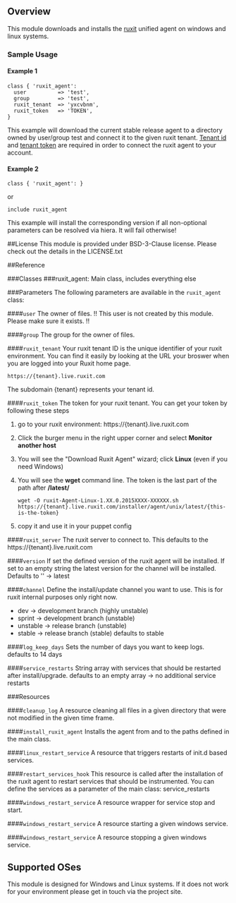 ## Overview

This module downloads and installs the [ruxit](http://www.ruxit.com/) unified agent on windows and linux systems.

### Sample Usage

#### Example 1
```puppet
class { 'ruxit_agent':
  user          => 'test',
  group         => 'test',
  ruxit_tenant  => 'yxcvbnm',
  ruxit_token   => 'TOKEN',
}
```
This example will download the current stable release agent to a directory owned by user/group test and connect it to the given ruxit tenant. [Tenant id](#ruxit_tenant) and [tenant token](#ruxit_token) are required in order to connect the ruxit agent to your account.

#### Example 2
```puppet
class { 'ruxit_agent': }
```
or 
```puppet
include ruxit_agent
```
This example will install the corresponding version if all non-optional parameters can be resolved via hiera. It will fail otherwise! 

##License
This module is provided under BSD-3-Clause license. Please check out the details in the LICENSE.txt

##Reference

###Classes
###ruxit_agent: 
Main class, includes everything else

###Parameters
The following parameters are available in the `ruxit_agent` class:

####`user`
The owner of files. 
!! This user is not created by this module. Please make sure it exists. !!

####`group`
The group for the owner of files.

####`ruxit_tenant`
Your ruxit tenant ID is the unique identifier of your ruxit environment. You can find it easily by looking at the URL your broswer when you are logged into your Ruxit home page. 

<code>https://{tenant}.live.ruxit.com</code>

The subdomain {tenant} represents your tenant id.

####`ruxit_token`
The token for your ruxit tenant. You can get your token by following these steps

1. go to your ruxit environment: https://{tenant}.live.ruxit.com
2. Click the burger menu in the right upper corner and select **Monitor another host**
3. You will see the "Download Ruxit Agent" wizard; click **Linux** (even if you need Windows)
4. You will see the **wget** command line. The token is the last part of the path after **/latest/**
    
    <code>wget -O ruxit-Agent-Linux-1.XX.0.2015XXXX-XXXXXX.sh https://{tenant}.live.ruxit.com/installer/agent/unix/latest/{this-is-the-token}</code>
5. copy it and use it in your puppet config

####`ruxit_server`
The ruxit server to connect to. This defaults to the https://{tenant}.live.ruxit.com


####`version`
If set the defined version of the ruxit agent will be installed. 
If set to an empty string the latest version for the channel will be installed.
Defaults to '' -> latest

####`channel`
Define the install/update channel you want to use. This is for ruxit internal purposes only right now.
* dev -> development branch (highly unstable)
* sprint -> development branch (unstable)
* unstable -> release branch (unstable)
* stable -> release branch (stable)
defaults to stable

####`log_keep_days`
Sets the number of days you want to keep logs.
defaults to 14 days

####`service_restarts` 
String array with services that should be restarted after install/upgrade.
defaults to an empty array -> no additional service restarts

###Resources

####`cleanup_log`
A resource cleaning all files in a given directory that were not modified in the given time frame.

####`install_ruxit_agent`
Installs the agent from and to the paths defined in the main class.

####`linux_restart_service`
A resource that triggers restarts of init.d based services.

####`restart_services_hook`
This resource is called after the installation of the ruxit agent to restart services that should be instrumented.
You can define the services as a parameter of the main class: service_restarts

####`windows_restart_service`
A resource wrapper for service stop and start.

####`windows_restart_service`
A resource starting a given windows service.

####`windows_restart_service`
A resource stopping a given windows service.

## Supported OSes
This module is designed for Windows and Linux systems. 
If it does not work for your environment please get in touch via the project site.
